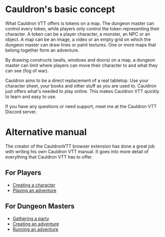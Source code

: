 # Cauldron's basic concept
What Cauldron VTT offers is tokens on a map. The dungeon master can control every token, while players only control the token representing their character. A token can be a player character, a monster, an NPC or an object. A map can be an image, a video or an empty grid on which the dungeon master can draw lines or paint textures. One or more maps that belong together form an adventure.

By drawing constructs (walls, windows and doors) on a map, a dungeon master can limit where players can move their character to and what they can see (fog of war).

Cauldron aims to be a direct replacement of a real tabletop. Use your character sheet, your books and other stuff as you are used to. Cauldron just offers what's needed to play online. This makes Cauldron VTT quickly to learn and easy to use.

If you have any questions or need support, meet me at the Cauldron VTT Discord server.

# Alternative manual
The creator of the CauldronVTT browser extension has done a great job with writing his own Cauldron VTT manual. It goes into more detail of everything that Cauldron VTT has to offer.

## For Players
- [Creating a character](./player/create_a_character.md)
- [Playing an adventure](./player/playing_an_adventure.md)

## For Dungeon Masters
- [Gathering a party](./dm/gathering_a_party.md)
- [Creating an adventure](./dm/creating_an_aventure.md)
- [Running an adventure](./dm/running_an_adventure.md)
